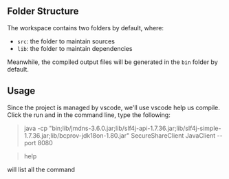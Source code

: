 

## Folder Structure

The workspace contains two folders by default, where:

- `src`: the folder to maintain sources
- `lib`: the folder to maintain dependencies

Meanwhile, the compiled output files will be generated in the `bin` folder by default.


## Usage

Since the project is managed by vscode, we'll use vscode help us compile. Click the run and in the command line, type the following:

> java -cp "bin;lib/jmdns-3.6.0.jar;lib/slf4j-api-1.7.36.jar;lib/slf4j-simple-1.7.36.jar;lib/bcprov-jdk18on-1.80.jar" SecureShareClient JavaClient --port 8080

> help 

will list all the command 
